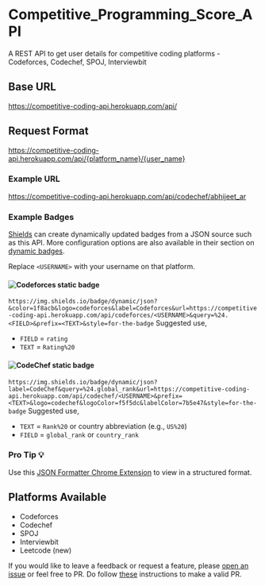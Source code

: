 # Competitive_Programming_Score_API
A REST API to get user details for competitive coding platforms - Codeforces, Codechef, SPOJ, Interviewbit

## Base URL
https://competitive-coding-api.herokuapp.com/api/

## Request Format
https://competitive-coding-api.herokuapp.com/api/{platform_name}/{user_name}

### Example URL
https://competitive-coding-api.herokuapp.com/api/codechef/abhijeet_ar

### Example Badges
[Shields](https://shields.io/) can create dynamically updated badges from a JSON source such as this API. More configuration options are also available in their section on [dynamic badges](https://shields.io/#dynamic-badge).

Replace `<USERNAME>` with your username on that platform.

#### ![Codeforces static badge](https://img.shields.io/badge/Codeforces-Rating%20Unrated-informational?logo=codeforces&style=for-the-badge)
`https://img.shields.io/badge/dynamic/json?&color=1f8acb&logo=codeforces&label=Codeforces&url=https://competitive-coding-api.herokuapp.com/api/codeforces/<USERNAME>&query=%24.<FIELD>&prefix=<TEXT>&style=for-the-badge`
Suggested use,
* `FIELD` = `rating`
* `TEXT` = `Rating%20`

#### ![CodeChef static badge](https://img.shields.io/badge/CodeChef-Rank%20NA-informational?logo=codechef&style=for-the-badge&logoColor=f5f5dc&labelColor=7b5e47)
`https://img.shields.io/badge/dynamic/json?label=CodeChef&query=%24.global_rank&url=https://competitive-coding-api.herokuapp.com/api/codechef/<USERNAME>&prefix=<TEXT>&logo=codechef&logoColor=f5f5dc&labelColor=7b5e47&style=for-the-badge`
Suggested use,
* `TEXT` = `Rank%20` or country abbreviation (e.g., `US%20`)
* `FIELD` = `global_rank` or `country_rank`

### Pro Tip 💡
Use this [JSON Formatter Chrome Extension](https://chrome.google.com/webstore/detail/json-formatter/bcjindcccaagfpapjjmafapmmgkkhgoa?hl=en) to view in a structured format.

## Platforms Available 
* Codeforces
* Codechef
* SPOJ
* Interviewbit
* Leetcode (new)

If you would like to leave a feedback or request a feature, please [open an issue](https://github.com/Abhijeet-AR/Competitive_Programming_Score_API/issues) or feel free to PR. Do follow [these](https://help.github.com/articles/creating-a-pull-request/) instructions to make a valid PR.
